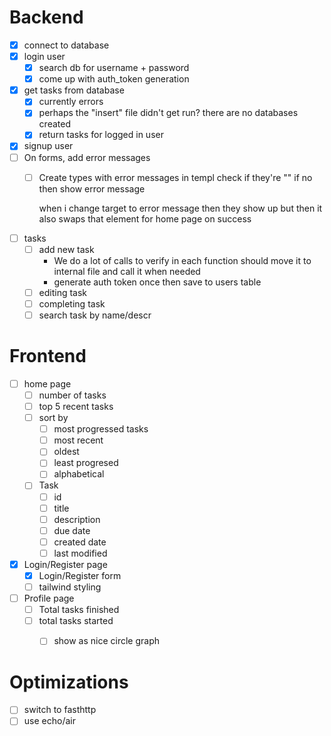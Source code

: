 # Backend
- [x] connect to database
- [x] login user
    - [x] search db for username + password
    - [x] come up with auth_token generation
- [x] get tasks from database
    - [x] currently errors
    - [x] perhaps the "insert" file didn't get run?
        there are no databases created
    - [x] return tasks for logged in user
- [x] signup user
- [ ] On forms, add error messages
    - [ ] Create types with error messages
        in templ check if they're ""
        if no then show error message

        when i change target to error message
        then they show up
        but then it also swaps that element
        for home page on success
- [ ] tasks
    - [ ] add new task
        - We do a lot of calls to verify in each function
        should move it to internal file
        and call it when needed
        - generate auth token once
        then save to users table
    - [ ] editing task
    - [ ] completing task
    - [ ] search task by name/descr

# Frontend
- [ ] home page
    - [ ] number of tasks
    - [ ] top 5 recent tasks
    - [ ] sort by
        - [ ] most progressed tasks
        - [ ] most recent
        - [ ] oldest
        - [ ] least progresed
        - [ ] alphabetical
    - [ ] Task
        - [ ] id
        - [ ] title
        - [ ] description
        - [ ] due date
        - [ ] created date
        - [ ] last modified
- [x] Login/Register page
    - [x] Login/Register form
    - [ ] tailwind styling
- [ ] Profile page
    - [ ] Total tasks finished
    - [ ] total tasks started
        - [ ] show as nice circle graph


# Optimizations
- [ ] switch to fasthttp
- [ ] use echo/air
